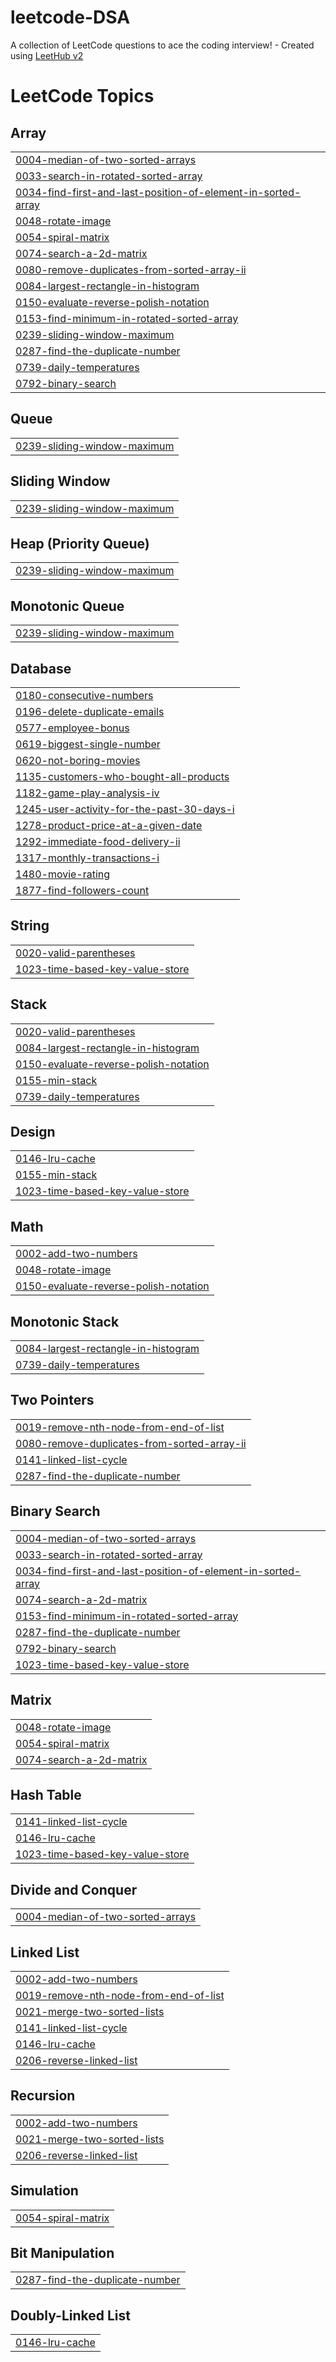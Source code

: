 # leetcode-DSA
A collection of LeetCode questions to ace the coding interview! - Created using [LeetHub v2](https://github.com/arunbhardwaj/LeetHub-2.0)

<!---LeetCode Topics Start-->
# LeetCode Topics
## Array
|  |
| ------- |
| [0004-median-of-two-sorted-arrays](https://github.com/Sahilkatiyar17/leetcode-DSA/tree/master/0004-median-of-two-sorted-arrays) |
| [0033-search-in-rotated-sorted-array](https://github.com/Sahilkatiyar17/leetcode-DSA/tree/master/0033-search-in-rotated-sorted-array) |
| [0034-find-first-and-last-position-of-element-in-sorted-array](https://github.com/Sahilkatiyar17/leetcode-DSA/tree/master/0034-find-first-and-last-position-of-element-in-sorted-array) |
| [0048-rotate-image](https://github.com/Sahilkatiyar17/leetcode-DSA/tree/master/0048-rotate-image) |
| [0054-spiral-matrix](https://github.com/Sahilkatiyar17/leetcode-DSA/tree/master/0054-spiral-matrix) |
| [0074-search-a-2d-matrix](https://github.com/Sahilkatiyar17/leetcode-DSA/tree/master/0074-search-a-2d-matrix) |
| [0080-remove-duplicates-from-sorted-array-ii](https://github.com/Sahilkatiyar17/leetcode-DSA/tree/master/0080-remove-duplicates-from-sorted-array-ii) |
| [0084-largest-rectangle-in-histogram](https://github.com/Sahilkatiyar17/leetcode-DSA/tree/master/0084-largest-rectangle-in-histogram) |
| [0150-evaluate-reverse-polish-notation](https://github.com/Sahilkatiyar17/leetcode-DSA/tree/master/0150-evaluate-reverse-polish-notation) |
| [0153-find-minimum-in-rotated-sorted-array](https://github.com/Sahilkatiyar17/leetcode-DSA/tree/master/0153-find-minimum-in-rotated-sorted-array) |
| [0239-sliding-window-maximum](https://github.com/Sahilkatiyar17/leetcode-DSA/tree/master/0239-sliding-window-maximum) |
| [0287-find-the-duplicate-number](https://github.com/Sahilkatiyar17/leetcode-DSA/tree/master/0287-find-the-duplicate-number) |
| [0739-daily-temperatures](https://github.com/Sahilkatiyar17/leetcode-DSA/tree/master/0739-daily-temperatures) |
| [0792-binary-search](https://github.com/Sahilkatiyar17/leetcode-DSA/tree/master/0792-binary-search) |
## Queue
|  |
| ------- |
| [0239-sliding-window-maximum](https://github.com/Sahilkatiyar17/leetcode-DSA/tree/master/0239-sliding-window-maximum) |
## Sliding Window
|  |
| ------- |
| [0239-sliding-window-maximum](https://github.com/Sahilkatiyar17/leetcode-DSA/tree/master/0239-sliding-window-maximum) |
## Heap (Priority Queue)
|  |
| ------- |
| [0239-sliding-window-maximum](https://github.com/Sahilkatiyar17/leetcode-DSA/tree/master/0239-sliding-window-maximum) |
## Monotonic Queue
|  |
| ------- |
| [0239-sliding-window-maximum](https://github.com/Sahilkatiyar17/leetcode-DSA/tree/master/0239-sliding-window-maximum) |
## Database
|  |
| ------- |
| [0180-consecutive-numbers](https://github.com/Sahilkatiyar17/leetcode-DSA/tree/master/0180-consecutive-numbers) |
| [0196-delete-duplicate-emails](https://github.com/Sahilkatiyar17/leetcode-DSA/tree/master/0196-delete-duplicate-emails) |
| [0577-employee-bonus](https://github.com/Sahilkatiyar17/leetcode-DSA/tree/master/0577-employee-bonus) |
| [0619-biggest-single-number](https://github.com/Sahilkatiyar17/leetcode-DSA/tree/master/0619-biggest-single-number) |
| [0620-not-boring-movies](https://github.com/Sahilkatiyar17/leetcode-DSA/tree/master/0620-not-boring-movies) |
| [1135-customers-who-bought-all-products](https://github.com/Sahilkatiyar17/leetcode-DSA/tree/master/1135-customers-who-bought-all-products) |
| [1182-game-play-analysis-iv](https://github.com/Sahilkatiyar17/leetcode-DSA/tree/master/1182-game-play-analysis-iv) |
| [1245-user-activity-for-the-past-30-days-i](https://github.com/Sahilkatiyar17/leetcode-DSA/tree/master/1245-user-activity-for-the-past-30-days-i) |
| [1278-product-price-at-a-given-date](https://github.com/Sahilkatiyar17/leetcode-DSA/tree/master/1278-product-price-at-a-given-date) |
| [1292-immediate-food-delivery-ii](https://github.com/Sahilkatiyar17/leetcode-DSA/tree/master/1292-immediate-food-delivery-ii) |
| [1317-monthly-transactions-i](https://github.com/Sahilkatiyar17/leetcode-DSA/tree/master/1317-monthly-transactions-i) |
| [1480-movie-rating](https://github.com/Sahilkatiyar17/leetcode-DSA/tree/master/1480-movie-rating) |
| [1877-find-followers-count](https://github.com/Sahilkatiyar17/leetcode-DSA/tree/master/1877-find-followers-count) |
## String
|  |
| ------- |
| [0020-valid-parentheses](https://github.com/Sahilkatiyar17/leetcode-DSA/tree/master/0020-valid-parentheses) |
| [1023-time-based-key-value-store](https://github.com/Sahilkatiyar17/leetcode-DSA/tree/master/1023-time-based-key-value-store) |
## Stack
|  |
| ------- |
| [0020-valid-parentheses](https://github.com/Sahilkatiyar17/leetcode-DSA/tree/master/0020-valid-parentheses) |
| [0084-largest-rectangle-in-histogram](https://github.com/Sahilkatiyar17/leetcode-DSA/tree/master/0084-largest-rectangle-in-histogram) |
| [0150-evaluate-reverse-polish-notation](https://github.com/Sahilkatiyar17/leetcode-DSA/tree/master/0150-evaluate-reverse-polish-notation) |
| [0155-min-stack](https://github.com/Sahilkatiyar17/leetcode-DSA/tree/master/0155-min-stack) |
| [0739-daily-temperatures](https://github.com/Sahilkatiyar17/leetcode-DSA/tree/master/0739-daily-temperatures) |
## Design
|  |
| ------- |
| [0146-lru-cache](https://github.com/Sahilkatiyar17/leetcode-DSA/tree/master/0146-lru-cache) |
| [0155-min-stack](https://github.com/Sahilkatiyar17/leetcode-DSA/tree/master/0155-min-stack) |
| [1023-time-based-key-value-store](https://github.com/Sahilkatiyar17/leetcode-DSA/tree/master/1023-time-based-key-value-store) |
## Math
|  |
| ------- |
| [0002-add-two-numbers](https://github.com/Sahilkatiyar17/leetcode-DSA/tree/master/0002-add-two-numbers) |
| [0048-rotate-image](https://github.com/Sahilkatiyar17/leetcode-DSA/tree/master/0048-rotate-image) |
| [0150-evaluate-reverse-polish-notation](https://github.com/Sahilkatiyar17/leetcode-DSA/tree/master/0150-evaluate-reverse-polish-notation) |
## Monotonic Stack
|  |
| ------- |
| [0084-largest-rectangle-in-histogram](https://github.com/Sahilkatiyar17/leetcode-DSA/tree/master/0084-largest-rectangle-in-histogram) |
| [0739-daily-temperatures](https://github.com/Sahilkatiyar17/leetcode-DSA/tree/master/0739-daily-temperatures) |
## Two Pointers
|  |
| ------- |
| [0019-remove-nth-node-from-end-of-list](https://github.com/Sahilkatiyar17/leetcode-DSA/tree/master/0019-remove-nth-node-from-end-of-list) |
| [0080-remove-duplicates-from-sorted-array-ii](https://github.com/Sahilkatiyar17/leetcode-DSA/tree/master/0080-remove-duplicates-from-sorted-array-ii) |
| [0141-linked-list-cycle](https://github.com/Sahilkatiyar17/leetcode-DSA/tree/master/0141-linked-list-cycle) |
| [0287-find-the-duplicate-number](https://github.com/Sahilkatiyar17/leetcode-DSA/tree/master/0287-find-the-duplicate-number) |
## Binary Search
|  |
| ------- |
| [0004-median-of-two-sorted-arrays](https://github.com/Sahilkatiyar17/leetcode-DSA/tree/master/0004-median-of-two-sorted-arrays) |
| [0033-search-in-rotated-sorted-array](https://github.com/Sahilkatiyar17/leetcode-DSA/tree/master/0033-search-in-rotated-sorted-array) |
| [0034-find-first-and-last-position-of-element-in-sorted-array](https://github.com/Sahilkatiyar17/leetcode-DSA/tree/master/0034-find-first-and-last-position-of-element-in-sorted-array) |
| [0074-search-a-2d-matrix](https://github.com/Sahilkatiyar17/leetcode-DSA/tree/master/0074-search-a-2d-matrix) |
| [0153-find-minimum-in-rotated-sorted-array](https://github.com/Sahilkatiyar17/leetcode-DSA/tree/master/0153-find-minimum-in-rotated-sorted-array) |
| [0287-find-the-duplicate-number](https://github.com/Sahilkatiyar17/leetcode-DSA/tree/master/0287-find-the-duplicate-number) |
| [0792-binary-search](https://github.com/Sahilkatiyar17/leetcode-DSA/tree/master/0792-binary-search) |
| [1023-time-based-key-value-store](https://github.com/Sahilkatiyar17/leetcode-DSA/tree/master/1023-time-based-key-value-store) |
## Matrix
|  |
| ------- |
| [0048-rotate-image](https://github.com/Sahilkatiyar17/leetcode-DSA/tree/master/0048-rotate-image) |
| [0054-spiral-matrix](https://github.com/Sahilkatiyar17/leetcode-DSA/tree/master/0054-spiral-matrix) |
| [0074-search-a-2d-matrix](https://github.com/Sahilkatiyar17/leetcode-DSA/tree/master/0074-search-a-2d-matrix) |
## Hash Table
|  |
| ------- |
| [0141-linked-list-cycle](https://github.com/Sahilkatiyar17/leetcode-DSA/tree/master/0141-linked-list-cycle) |
| [0146-lru-cache](https://github.com/Sahilkatiyar17/leetcode-DSA/tree/master/0146-lru-cache) |
| [1023-time-based-key-value-store](https://github.com/Sahilkatiyar17/leetcode-DSA/tree/master/1023-time-based-key-value-store) |
## Divide and Conquer
|  |
| ------- |
| [0004-median-of-two-sorted-arrays](https://github.com/Sahilkatiyar17/leetcode-DSA/tree/master/0004-median-of-two-sorted-arrays) |
## Linked List
|  |
| ------- |
| [0002-add-two-numbers](https://github.com/Sahilkatiyar17/leetcode-DSA/tree/master/0002-add-two-numbers) |
| [0019-remove-nth-node-from-end-of-list](https://github.com/Sahilkatiyar17/leetcode-DSA/tree/master/0019-remove-nth-node-from-end-of-list) |
| [0021-merge-two-sorted-lists](https://github.com/Sahilkatiyar17/leetcode-DSA/tree/master/0021-merge-two-sorted-lists) |
| [0141-linked-list-cycle](https://github.com/Sahilkatiyar17/leetcode-DSA/tree/master/0141-linked-list-cycle) |
| [0146-lru-cache](https://github.com/Sahilkatiyar17/leetcode-DSA/tree/master/0146-lru-cache) |
| [0206-reverse-linked-list](https://github.com/Sahilkatiyar17/leetcode-DSA/tree/master/0206-reverse-linked-list) |
## Recursion
|  |
| ------- |
| [0002-add-two-numbers](https://github.com/Sahilkatiyar17/leetcode-DSA/tree/master/0002-add-two-numbers) |
| [0021-merge-two-sorted-lists](https://github.com/Sahilkatiyar17/leetcode-DSA/tree/master/0021-merge-two-sorted-lists) |
| [0206-reverse-linked-list](https://github.com/Sahilkatiyar17/leetcode-DSA/tree/master/0206-reverse-linked-list) |
## Simulation
|  |
| ------- |
| [0054-spiral-matrix](https://github.com/Sahilkatiyar17/leetcode-DSA/tree/master/0054-spiral-matrix) |
## Bit Manipulation
|  |
| ------- |
| [0287-find-the-duplicate-number](https://github.com/Sahilkatiyar17/leetcode-DSA/tree/master/0287-find-the-duplicate-number) |
## Doubly-Linked List
|  |
| ------- |
| [0146-lru-cache](https://github.com/Sahilkatiyar17/leetcode-DSA/tree/master/0146-lru-cache) |
<!---LeetCode Topics End-->